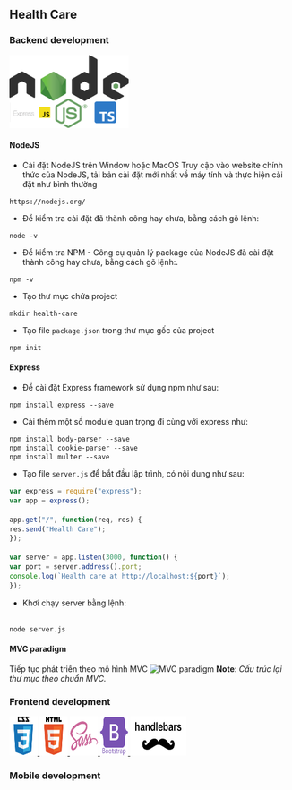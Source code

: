 ## Health Care

### Backend development

<p align="left">  
  <a href="https://nodejs.org/en/" target="_blank" rel="noreferrer"> 
    <img src="https://raw.githubusercontent.com/leanhducprovn/health-care-install/main/images/backend.png" alt="backend development" width="" height="130"/> 
  </a>
 </p>
 
#### NodeJS
 - Cài đặt NodeJS trên Window hoặc MacOS
Truy cập vào website chính thức của NodeJS, tải bản cài đặt mới nhất về máy tính và thực hiện cài đặt như bình thường
```
https://nodejs.org/
```
 - Để kiểm tra cài đặt đã thành công hay chưa, bằng cách gõ lệnh:
```
node -v
```
- Để kiểm tra NPM - Công cụ quản lý package của NodeJS đã cài đặt thành công hay chưa, bằng cách gõ lệnh:.
```
npm -v
```
- Tạo thư mục chứa project
```
mkdir health-care
```
- Tạo file `package.json` trong thư mục gốc của project
```
npm init
```
#### Express
- Để cài đặt Express framework sử dụng npm như sau:
```
npm install express --save
```
- Cài thêm một số module quan trọng đi cùng với express như:
```
npm install body-parser --save
npm install cookie-parser --save
npm install multer --save
```
- Tạo file `server.js` để bắt đầu lập trình, có nội dung như sau:
```js
var express = require("express");
var app = express();

app.get("/", function(req, res) {
res.send("Health Care");
});

var server = app.listen(3000, function() {
var port = server.address().port;
console.log(`Health care at http://localhost:${port}`);
});

```
- Khơi chạy server bằng lệnh:
```

node server.js

```
#### MVC paradigm
Tiếp tục phát triển theo mô hình MVC
![MVC paradigm](https://camo.githubusercontent.com/afe2798199dae8a62dbe378fda06f6b1356f6e95a9704c7019023c0eb1822abd/68747470733a2f2f692e696d6775722e636f6d2f36306c494f6c692e706e67)
**Note**: *Cấu trúc lại thư mục theo chuẩn MVC.*
### Frontend development
<p align="left">
  <a href="https://www.w3schools.com/css/" target="_blank" rel="noreferrer">
    <img src="https://raw.githubusercontent.com/devicons/devicon/master/icons/css3/css3-original-wordmark.svg" alt="css3" width="50" height="70"/>
  </a>
  <a href="https://www.w3schools.com/html/" target="_blank" rel="noreferrer">
    <img src="https://raw.githubusercontent.com/devicons/devicon/master/icons/html5/html5-original-wordmark.svg" alt="html5" width="50" height="70"/>
  </a>
  <a href="https://sass-lang.com" target="_blank" rel="noreferrer">
    <img src="https://raw.githubusercontent.com/devicons/devicon/master/icons/sass/sass-original.svg" alt="sass" width="50" height="70"/>
  </a>
  <a href="https://getbootstrap.com" target="_blank" rel="noreferrer">
    <img src="https://raw.githubusercontent.com/devicons/devicon/master/icons/bootstrap/bootstrap-plain-wordmark.svg" alt="bootstrap" width="50" height="70"/>
  </a>
  <a href="https://handlebarsjs.com/" target="_blank" rel="noreferrer">
    <img src="https://raw.githubusercontent.com/leanhducprovn/health-care-install/main/images/handlebarsjs.png" alt="handlebars" width="100" height="70"/>
  </a>
</p>

### Mobile development
```

